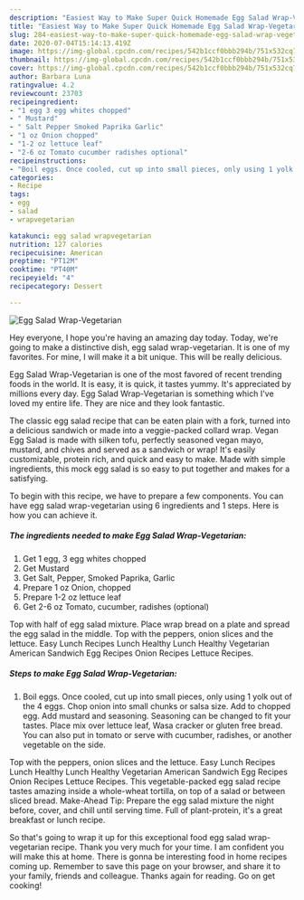 ```yaml
---
description: "Easiest Way to Make Super Quick Homemade Egg Salad Wrap-Vegetarian"
title: "Easiest Way to Make Super Quick Homemade Egg Salad Wrap-Vegetarian"
slug: 284-easiest-way-to-make-super-quick-homemade-egg-salad-wrap-vegetarian
date: 2020-07-04T15:14:13.419Z
image: https://img-global.cpcdn.com/recipes/542b1ccf0bbb294b/751x532cq70/egg-salad-wrap-vegetarian-recipe-main-photo.jpg
thumbnail: https://img-global.cpcdn.com/recipes/542b1ccf0bbb294b/751x532cq70/egg-salad-wrap-vegetarian-recipe-main-photo.jpg
cover: https://img-global.cpcdn.com/recipes/542b1ccf0bbb294b/751x532cq70/egg-salad-wrap-vegetarian-recipe-main-photo.jpg
author: Barbara Luna
ratingvalue: 4.2
reviewcount: 23703
recipeingredient:
- "1 egg 3 egg whites chopped"
- " Mustard"
- " Salt Pepper Smoked Paprika Garlic"
- "1 oz Onion chopped"
- "1-2 oz lettuce leaf"
- "2-6 oz Tomato cucumber radishes optional"
recipeinstructions:
- "Boil eggs. Once cooled, cut up into small pieces, only using 1 yolk out of the 4 eggs. Chop onion into small chunks or salsa size. Add to chopped egg. Add mustard and seasoning. Seasoning can be changed to fit your tastes. Place mix over lettuce leaf, Wasa cracker or gluten free bread. You can also put in tomato or serve with cucumber, radishes, or another vegetable on the side."
categories:
- Recipe
tags:
- egg
- salad
- wrapvegetarian

katakunci: egg salad wrapvegetarian 
nutrition: 127 calories
recipecuisine: American
preptime: "PT12M"
cooktime: "PT40M"
recipeyield: "4"
recipecategory: Dessert

---
```



![Egg Salad Wrap-Vegetarian](https://img-global.cpcdn.com/recipes/542b1ccf0bbb294b/751x532cq70/egg-salad-wrap-vegetarian-recipe-main-photo.jpg)

Hey everyone, I hope you're having an amazing day today. Today, we're going to make a distinctive dish, egg salad wrap-vegetarian. It is one of my favorites. For mine, I will make it a bit unique. This will be really delicious.

Egg Salad Wrap-Vegetarian is one of the most favored of recent trending foods in the world. It is easy, it is quick, it tastes yummy. It's appreciated by millions every day. Egg Salad Wrap-Vegetarian is something which I've loved my entire life. They are nice and they look fantastic.

The classic egg salad recipe that can be eaten plain with a fork, turned into a delicious sandwich or made into a veggie-packed collard wrap. Vegan Egg Salad is made with silken tofu, perfectly seasoned vegan mayo, mustard, and chives and served as a sandwich or wrap! It&#39;s easily customizable, protein rich, and quick and easy to make. Made with simple ingredients, this mock egg salad is so easy to put together and makes for a satisfying.


To begin with this recipe, we have to prepare a few components. You can have egg salad wrap-vegetarian using 6 ingredients and 1 steps. Here is how you can achieve it.

<!--inarticleads1-->

##### The ingredients needed to make Egg Salad Wrap-Vegetarian:

1. Get 1 egg, 3 egg whites chopped
1. Get  Mustard
1. Get  Salt, Pepper, Smoked Paprika, Garlic
1. Prepare 1 oz Onion, chopped
1. Prepare 1-2 oz lettuce leaf
1. Get 2-6 oz Tomato, cucumber, radishes (optional)


Top with half of egg salad mixture. Place wrap bread on a plate and spread the egg salad in the middle. Top with the peppers, onion slices and the lettuce. Easy Lunch Recipes Lunch Healthy Lunch Healthy Vegetarian American Sandwich Egg Recipes Onion Recipes Lettuce Recipes. 

<!--inarticleads2-->

##### Steps to make Egg Salad Wrap-Vegetarian:

1. Boil eggs. Once cooled, cut up into small pieces, only using 1 yolk out of the 4 eggs. Chop onion into small chunks or salsa size. Add to chopped egg. Add mustard and seasoning. Seasoning can be changed to fit your tastes. Place mix over lettuce leaf, Wasa cracker or gluten free bread. You can also put in tomato or serve with cucumber, radishes, or another vegetable on the side.


Top with the peppers, onion slices and the lettuce. Easy Lunch Recipes Lunch Healthy Lunch Healthy Vegetarian American Sandwich Egg Recipes Onion Recipes Lettuce Recipes. This vegetable-packed egg salad recipe tastes amazing inside a whole-wheat tortilla, on top of a salad or between sliced bread. Make-Ahead Tip: Prepare the egg salad mixture the night before, cover, and chill until serving time. Full of plant-protein, it&#39;s a great breakfast or lunch recipe. 

So that's going to wrap it up for this exceptional food egg salad wrap-vegetarian recipe. Thank you very much for your time. I am confident you will make this at home. There is gonna be interesting food in home recipes coming up. Remember to save this page on your browser, and share it to your family, friends and colleague. Thanks again for reading. Go on get cooking!
